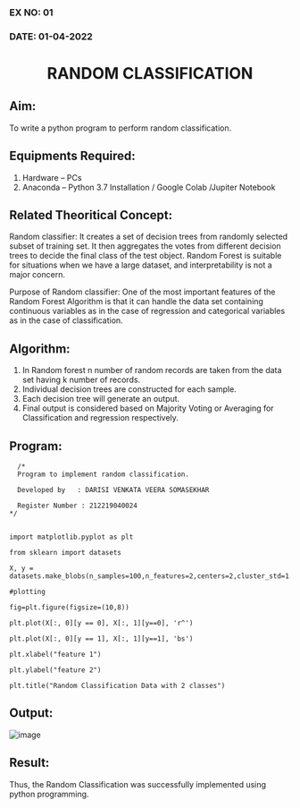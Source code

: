 ### EX NO: 01
### DATE: 01-04-2022
# <p align="center"> RANDOM CLASSIFICATION</P>
## Aim:
  To write a python program to perform random classification.
## Equipments Required:
  1.	Hardware – PCs
  2.	Anaconda – Python 3.7 Installation / Google Colab /Jupiter Notebook
## Related Theoritical Concept:
  Random classifier: It creates a set of decision trees from randomly selected subset of training set. It then aggregates the votes from different decision trees to     decide the final class of the test object. Random Forest is suitable for situations when we have a large dataset, and interpretability is not a major concern.
  
  Purpose of Random classifier: One of the most important features of the Random Forest Algorithm is that it can handle the data set containing continuous variables as   in the case of regression and categorical variables as in the case of classification.
## Algorithm:
  1.	In Random forest n number of random records are taken from the data set having k number of records.
  2.	Individual decision trees are constructed for each sample.
  3.	Each decision tree will generate an output.
  4.	Final output is considered based on Majority Voting or Averaging for Classification and regression respectively.
## Program:
```
  /* 
  Program to implement random classification.
  
  Developed by   : DARISI VENKATA VEERA SOMASEKHAR
  
  Register Number : 212219040024 
*/ 
```
```

import matplotlib.pyplot as plt

from sklearn import datasets

X, y = datasets.make_blobs(n_samples=100,n_features=2,centers=2,cluster_std=1.05,random_state=2)

#plotting

fig=plt.figure(figsize=(10,8))

plt.plot(X[:, 0][y == 0], X[:, 1][y==0], 'r^')

plt.plot(X[:, 0][y == 1], X[:, 1][y==1], 'bs')

plt.xlabel("feature 1")

plt.ylabel("feature 2")

plt.title("Random Classification Data with 2 classes")
```
 ## Output:
  ![image](https://user-images.githubusercontent.com/78737336/164069701-e258af5b-e90d-4553-bb20-44970e98133a.png)

 ## Result:
  Thus, the Random Classification was successfully implemented using python programming.
